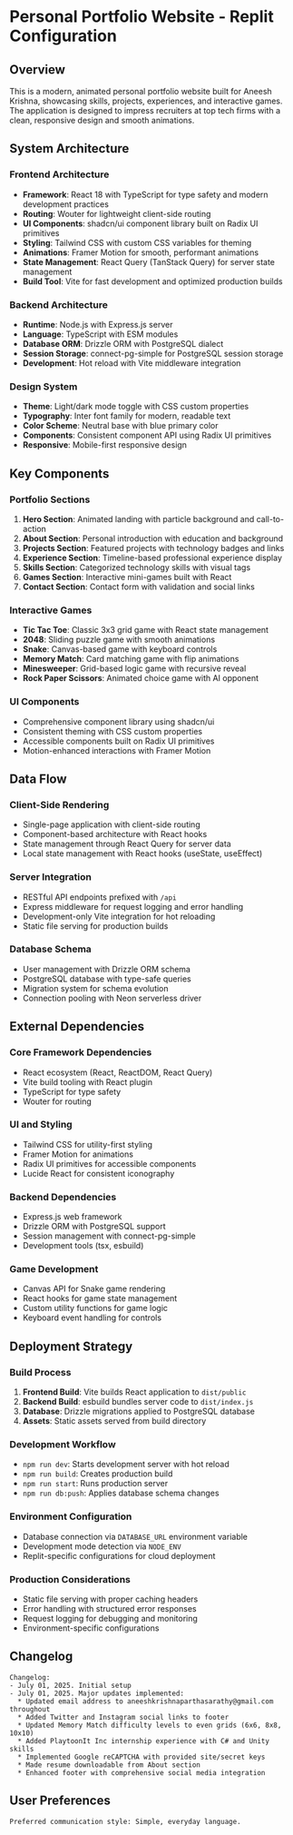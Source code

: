 # Personal Portfolio Website - Replit Configuration

## Overview

This is a modern, animated personal portfolio website built for Aneesh Krishna, showcasing skills, projects, experiences, and interactive games. The application is designed to impress recruiters at top tech firms with a clean, responsive design and smooth animations.

## System Architecture

### Frontend Architecture
- **Framework**: React 18 with TypeScript for type safety and modern development practices
- **Routing**: Wouter for lightweight client-side routing
- **UI Components**: shadcn/ui component library built on Radix UI primitives
- **Styling**: Tailwind CSS with custom CSS variables for theming
- **Animations**: Framer Motion for smooth, performant animations
- **State Management**: React Query (TanStack Query) for server state management
- **Build Tool**: Vite for fast development and optimized production builds

### Backend Architecture
- **Runtime**: Node.js with Express.js server
- **Language**: TypeScript with ESM modules
- **Database ORM**: Drizzle ORM with PostgreSQL dialect
- **Session Storage**: connect-pg-simple for PostgreSQL session storage
- **Development**: Hot reload with Vite middleware integration

### Design System
- **Theme**: Light/dark mode toggle with CSS custom properties
- **Typography**: Inter font family for modern, readable text
- **Color Scheme**: Neutral base with blue primary color
- **Components**: Consistent component API using Radix UI primitives
- **Responsive**: Mobile-first responsive design

## Key Components

### Portfolio Sections
1. **Hero Section**: Animated landing with particle background and call-to-action
2. **About Section**: Personal introduction with education and background
3. **Projects Section**: Featured projects with technology badges and links
4. **Experience Section**: Timeline-based professional experience display
5. **Skills Section**: Categorized technology skills with visual tags
6. **Games Section**: Interactive mini-games built with React
7. **Contact Section**: Contact form with validation and social links

### Interactive Games
- **Tic Tac Toe**: Classic 3x3 grid game with React state management
- **2048**: Sliding puzzle game with smooth animations
- **Snake**: Canvas-based game with keyboard controls
- **Memory Match**: Card matching game with flip animations
- **Minesweeper**: Grid-based logic game with recursive reveal
- **Rock Paper Scissors**: Animated choice game with AI opponent

### UI Components
- Comprehensive component library using shadcn/ui
- Consistent theming with CSS custom properties
- Accessible components built on Radix UI primitives
- Motion-enhanced interactions with Framer Motion

## Data Flow

### Client-Side Rendering
- Single-page application with client-side routing
- Component-based architecture with React hooks
- State management through React Query for server data
- Local state management with React hooks (useState, useEffect)

### Server Integration
- RESTful API endpoints prefixed with `/api`
- Express middleware for request logging and error handling
- Development-only Vite integration for hot reloading
- Static file serving for production builds

### Database Schema
- User management with Drizzle ORM schema
- PostgreSQL database with type-safe queries
- Migration system for schema evolution
- Connection pooling with Neon serverless driver

## External Dependencies

### Core Framework Dependencies
- React ecosystem (React, ReactDOM, React Query)
- Vite build tooling with React plugin
- TypeScript for type safety
- Wouter for routing

### UI and Styling
- Tailwind CSS for utility-first styling
- Framer Motion for animations
- Radix UI primitives for accessible components
- Lucide React for consistent iconography

### Backend Dependencies
- Express.js web framework
- Drizzle ORM with PostgreSQL support
- Session management with connect-pg-simple
- Development tools (tsx, esbuild)

### Game Development
- Canvas API for Snake game rendering
- React hooks for game state management
- Custom utility functions for game logic
- Keyboard event handling for controls

## Deployment Strategy

### Build Process
1. **Frontend Build**: Vite builds React application to `dist/public`
2. **Backend Build**: esbuild bundles server code to `dist/index.js`
3. **Database**: Drizzle migrations applied to PostgreSQL database
4. **Assets**: Static assets served from build directory

### Development Workflow
- `npm run dev`: Starts development server with hot reload
- `npm run build`: Creates production build
- `npm run start`: Runs production server
- `npm run db:push`: Applies database schema changes

### Environment Configuration
- Database connection via `DATABASE_URL` environment variable
- Development mode detection via `NODE_ENV`
- Replit-specific configurations for cloud deployment

### Production Considerations
- Static file serving with proper caching headers
- Error handling with structured error responses
- Request logging for debugging and monitoring
- Environment-specific configurations

## Changelog

```
Changelog:
- July 01, 2025. Initial setup
- July 01, 2025. Major updates implemented:
  * Updated email address to aneeshkrishnaparthasarathy@gmail.com throughout
  * Added Twitter and Instagram social links to footer
  * Updated Memory Match difficulty levels to even grids (6x6, 8x8, 10x10)
  * Added PlaytoonIt Inc internship experience with C# and Unity skills
  * Implemented Google reCAPTCHA with provided site/secret keys
  * Made resume downloadable from About section
  * Enhanced footer with comprehensive social media integration
```

## User Preferences

```
Preferred communication style: Simple, everyday language.
```